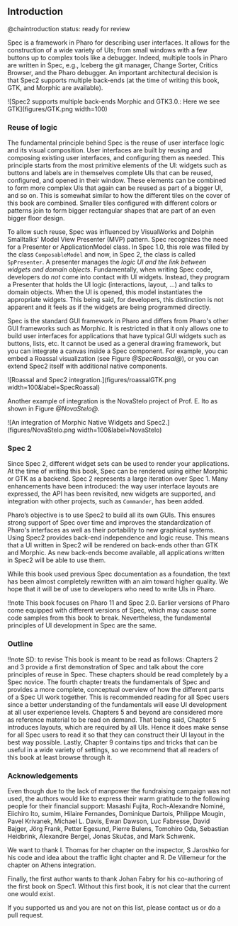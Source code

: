 ## Introduction@chaintroductionstatus: ready for reviewSpec is a framework in Pharo for describing user interfaces. It allows for the construction of a wide variety of UIs; from small windows with a few buttons up to complex tools like a debugger. Indeed, multiple tools in Pharo are written in Spec, e.g., Iceberg the git manager, Change Sorter, Critics Browser, and the Pharo debugger. An important architectural decision is that Spec2 supports multiple back-ends \(at the time of writing this book, GTK, and Morphic are available\).![Spec2 supports multiple back-ends Morphic and GTK3.0.: Here we see GTK](figures/GTK.png width=100)### Reuse of logicThe fundamental principle behind Spec is the reuse of user interface logic and its visual composition. User interfaces are built by reusing and composing existing user interfaces, and configuring them as needed. This principle starts from the most primitive elements of the UI: widgets such as buttons and labels are in themselves complete UIs that can be reused, configured, and opened in their window. These elements can be combined to form more complex UIs that again can be reused as part of a bigger UI, and so on. This is somewhat similar to how the different tiles on the cover of this book are combined. Smaller tiles configured with different colors or patterns join to form bigger rectangular shapes that are part of an even bigger floor design. To allow such reuse, Spec was influenced by VisualWorks and Dolphin Smalltalks' Model View Presenter (MVP) pattern. Spec recognizes the need for a Presenter or ApplicationModel class. In Spec 1.0, this role was filled by the class `ComposableModel` and now, in Spec 2, the class is called `SpPresenter`. A presenter manages the _logic UI and the link between widgets and domain objects_. Fundamentally, when writing Spec code,  developers do _not_ come into contact with UI widgets. Instead, they program a Presenter that holds the UI logic (interactions, layout, ...) and talks to domain objects. When the UI is opened, this model instantiates the appropriate widgets. This being said, for developers, this distinction is not apparent and it feels as if the widgets are being programmed directly.Spec is the standard GUI framework in Pharo and differs from Pharo's other GUI frameworks such as Morphic. It is restricted in that it only allows one to build user interfaces for applications that have typical GUI widgets such as buttons, lists, etc. It cannot be used as a general drawing framework, but you can integrate a canvas inside a Spec component. For example, you can embed a Roassal visualization \(see Figure *@SpecRoassal@*\), or you can extend Spec2 itself with additional native components.![Roassal and Spec2 integration.](figures/roassalGTK.png width=100&label=SpecRoassal)Another example of integration is the NovaStelo project of Prof. E. Ito as shown in Figure *@NovaStelo@*.![An integration of Morphic Native Widgets and Spec2.](figures/NovaStelo.png width=100&label=NovaStelo)### Spec 2Since Spec 2, different widget sets can be used to render your applications. At the time of writing this book, Spec can be rendered using either Morphic or GTK as a backend.Spec 2 represents a large iteration over Spec 1. Many enhancements have been introduced: the way user interface layouts are expressed, the API has been revisited, new widgets are supported, and integration with other projects, such as `Commander`, has been added.Pharo’s objective is to use Spec2 to build all its own GUIs. This ensures strong support of Spec over time and improves the standardization of Pharo's interfaces as well as their portability to new graphical systems.Using Spec2 provides back-end independence and logic reuse. This means that a UI written in Spec2 will be rendered on back-ends other than GTK and Morphic. As new back-ends become available, all applications written in Spec2 will be able to use them.While this book used previous Spec documentation as a foundation, the text has been almost completely rewritten with an aim toward higher quality. We hope that it will be of use to developers who need to write UIs in Pharo.!!note This book focuses on Pharo 11 and Spec 2.0. Earlier versions of Pharo come equipped with different versions of Spec, which may cause some code samples from this book to break. Nevertheless, the fundamental principles of UI development in Spec are the same.### Outline!!note SD: to reviseThis book is meant to be read as follows: Chapters 2 and 3 provide a first demonstration of Spec and talk about the core principles of reuse in Spec. These chapters should be read completely by a Spec novice. The fourth chapter treats the fundamentals of Spec and provides a more complete, conceptual overview of how the different parts of a Spec UI work together. This is recommended reading for all Spec users since a better understanding of the fundamentals will ease UI development at all user experience levels. Chapters 5 and beyond are considered more as reference material to be read on demand. That being said, Chapter 5 introduces layouts, which are required by all UIs. Hence it does make sense for all Spec users to read it so that they can construct their UI layout in the best way possible.  Lastly, Chapter 9 contains tips and tricks that can be useful in a wide variety of settings, so we recommend that all readers of this book at least browse through it.### AcknowledgementsEven though due to the lack of manpower the fundraising campaign was not used, the authors would like to express their warm gratitude to the following people for their financial support: Masashi Fujita, Roch-Alexandre Nominé, Eiichiro Ito, sumim, Hilaire Fernandes, Dominique Dartois, Philippe Mougin, Pavel Krivanek, Michael L. Davis, Ewan Dawson, Luc Fabresse, David Bajger, Jörg Frank, Petter Egesund, Pierre Bulens, Tomohiro Oda, Sebastian Heidbrink, Alexandre Bergel, Jonas Skučas, and Mark Schwenk.We want to thank I. Thomas for her chapter on the inspector, S Jaroshko for his code and idea about the traffic light chapter and R. De Villemeur for the chapter on Athens integration.Finally, the first author wants to thank Johan Fabry for his co-authoring of the first book on Spec1. Without this first book, it is not clear that the current one would exist.If you supported us and you are not on this list, please contact us or do a pull request.